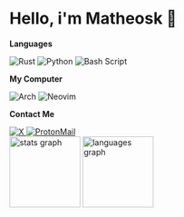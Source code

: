 # Hello, i'm **Matheosk** 👋

**Languages**

![Rust](https://img.shields.io/badge/rust-%23000000.svg?style=for-the-badge&logo=rust&logoColor=white)
![Python](https://img.shields.io/badge/python-3670A0?style=for-the-badge&logo=python&logoColor=ffdd54)
![Bash Script](https://img.shields.io/badge/bash_script-%23121011.svg?style=for-the-badge&logo=gnu-bash&logoColor=white)

**My Computer**

![Arch](https://img.shields.io/badge/Arch%20Linux-1793D1?logo=arch-linux&logoColor=fff&style=for-the-badge)
![Neovim](https://img.shields.io/badge/NeoVim-%2357A143.svg?&style=for-the-badge&logo=neovim&logoColor=white)

**Contact Me**

<a href="https://x.com/Matheosk_" target="_blank">
  <img src="https://img.shields.io/badge/X-%23000000.svg?style=for-the-badge&logo=X&logoColor=white" alt="X">
</a>
<a href="mailto:matheosk@proton.me" target="_blank">
  <img src="https://img.shields.io/badge/ProtonMail-8B89CC?style=for-the-badge&logo=protonmail&logoColor=white" alt="ProtonMail">
</a>

<div>
  <img src="https://github-readme-stats.vercel.app/api?username=Matheosk&hide_title=true&hide_rank=false&show_icons=true&include_all_commits=true&count_private=true&disable_animations=false&theme=github_dark&locale=en&hide_border=true&order=1" height="125" alt="stats graph"  />
  <img src="https://github-readme-stats.vercel.app/api/top-langs?username=Matheosk&locale=en&hide_title=true&layout=compact&card_width=320&langs_count=6&theme=github_dark&hide_border=true&order=2" height="125" alt="languages graph"  />
</div>


